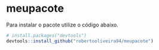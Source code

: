 # meupacote

Para instalar o pacote utilize o código abaixo.

``` r
# install.packages("devtools")
devtools::install_github("robertooliveira94/meupacote")
```
